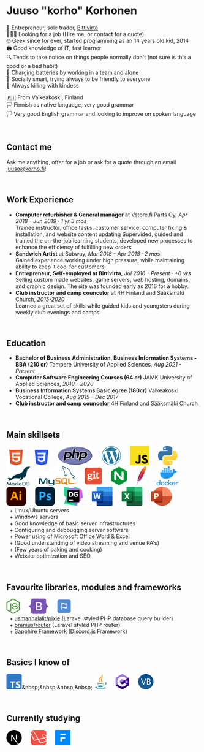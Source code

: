 # Juuso "korho" Korhonen

💼 Entrepreneur, sole trader, [Bittivirta](https://bittivirta.fi)<br>
🧑🏼‍💻 Looking for a job (Hire me, or contact for a quote)<br>
🤓 Geek since for ever, started programming as an 14 years old kid, 2014<br>
🖨 Good knowledge of IT, fast learner<br>
🔍 Tends to take notice on things people normally don't (not sure is this a good or a bad habit)<br>
🔋 Charging batteries by working in a team and alone<br>
🙂 Socially smart, trying always to be friendly to everyone<br>
👒 Always killing with kindess

🇫🇮 From Valkeakoski, Finland<br>
🏳 Finnish as native language, very good grammar<br>
🏳 Very good English grammar and looking to improve on spoken language


<br>

## Contact me
Ask me anything, offer for a job or ask for a quote through an email [juuso@korho.fi](juuso@korho.fi)!


<br>

## Work Experience
- **Computer refurbisher & General manager** at Vstore.fi Parts Oy, *Apr 2018 - Jun 2019 · 1 yr 3 mos*<br>Trainee instructor, office tasks, customer service, computer fixing & installation, and website content updating
Supervided, guided and trained the on-the-job learning students, developed new processes to enhance the efficiency of fulfilling new orders
- **Sandwich Artist** at Subway, *Mar 2018 - Apr 2018 · 2 mos*<br>
Gained experience working under high pressure, while maintaining ability to keep it cool for customers
- **Entrepreneur, Self-employed at Bittivirta**, *Jul 2016 - Present · +6 yrs*<br>Selling custom made websites, game servers, web hosting, domains, and graphic design. The site was founded early as 2016 for a hobby.
- **Club instructor and camp councelor** at 4H Finland and Sääksmäki Church, *2015-2020*<br>
Learned a great set of skills while guided kids and youngsters during weekly club evenings and camps

<br>

## Education
- **Bachelor of Business Administration, Business Information Systems - BBA (210 cr)** Tampere University of Applied Sciences, *Aug 2021 - Present*
- **Computer Software Engineering Courses (64 cr)** JAMK University of Applied Sciences, *2019 - 2020*
- **Business Information Systems Basic egree (180cr)** Valkeakoski Vocational College, *Aug 2015 - Dec 2017*
- **Club instructor and camp councelor** 4H Finland and Sääksmäki Church

<br>

## Main skillsets
<img src="assets/html.svg" alt="HTML (5)" height=50>&nbsp;&nbsp;&nbsp;&nbsp;&nbsp;
<img src="assets/css.svg" alt="CSS" height=50>&nbsp;&nbsp;&nbsp;&nbsp;&nbsp;
<img src="assets/php.svg" alt="PHP" height=50>&nbsp;&nbsp;&nbsp;&nbsp;&nbsp;
<img src="assets/wordpress.svg" alt="WordPress" height=50>&nbsp;&nbsp;&nbsp;&nbsp;&nbsp;
<img src="assets/javascript.svg" height=50>&nbsp;&nbsp;&nbsp;&nbsp;&nbsp;
<img src="assets/python.svg" alt="Python" height=50>&nbsp;&nbsp;&nbsp;&nbsp;&nbsp;
<img src="assets/mariadb.svg" alt="MariaDB" height=50>&nbsp;&nbsp;&nbsp;&nbsp;&nbsp;
<img src="assets/mysql.svg" alt="MySQL" height=50>&nbsp;&nbsp;&nbsp;&nbsp;&nbsp;
<img src="assets/git.svg" alt="Git" height=50>&nbsp;&nbsp;&nbsp;&nbsp;&nbsp;
<img src="assets/nginx.svg" alt="NGINX" height=50>&nbsp;&nbsp;&nbsp;&nbsp;&nbsp;
<img src="assets/apache.svg" alt="apache" height=50>&nbsp;&nbsp;&nbsp;&nbsp;&nbsp;
<img src="assets/docker.webp" alt="Docker" height=50>&nbsp;&nbsp;&nbsp;&nbsp;&nbsp;
<img src="assets/illustrator.svg" alt="Illustrator" height=50>&nbsp;&nbsp;&nbsp;&nbsp;&nbsp;
<img src="assets/photoshop.svg" alt="Photoshop" height=50>&nbsp;&nbsp;&nbsp;&nbsp;&nbsp;
<img src="assets/datagrip.svg" alt="Datagrip" height=50>&nbsp;&nbsp;&nbsp;&nbsp;&nbsp;
<img src="assets/word.svg" alt="Word" height=50>&nbsp;&nbsp;&nbsp;&nbsp;&nbsp;
<img src="assets/excel.svg" alt="Excel" height=50>&nbsp;&nbsp;&nbsp;&nbsp;&nbsp;
<img src="assets/powerpoint.svg" alt="Powerpoint" height=50>&nbsp;&nbsp;&nbsp;&nbsp;&nbsp;
<br>&nbsp; + Linux/Ubuntu servers
<br>&nbsp; + Windows servers
<br>&nbsp; + Good knowledge of basic server infrastructures
<br>&nbsp; + Configuring and debbugging server software
<br>&nbsp; + Power using of Microsoft Office Word & Excel
<br>&nbsp; + (Good understanding of video streaming and venue PA's)
<br>&nbsp; + (Few years of baking and cooking)
<br>&nbsp; + Website optimization and SEO

<br>

## Favourite libraries, modules and frameworks
[<img src="assets/node.svg" alt="Node.js" height=40>](https://nodejs.org/en/)&nbsp;&nbsp;&nbsp;&nbsp;&nbsp;
[<img src="assets/bootstrap.svg" alt="Bootstrap (5,4,3)" height=40>](https://getbootstrap.com/)&nbsp;&nbsp;&nbsp;&nbsp;&nbsp;
[<img src="assets/fontawesome.svg" alt="FontAwesome" height=40>](https://fontawesome.com/)&nbsp;&nbsp;&nbsp;&nbsp;&nbsp;
<br>&nbsp; + [usmanhalalit/pixie](https://github.com/usmanhalalit/pixie) (Laravel styled PHP database query builder)
<br>&nbsp; + [bramus/router](https://github.com/bramus/router) (Laravel styled PHP router)
<br>&nbsp; + [Sapphire Framework](https://www.sapphirejs.dev/) ([Discord.js](https://discord.js.org/#/) Framework)

<br>

## Basics I know of
[<img src="assets/typescript.svg" alt="TypeScript" height=40>](https://nodejs.org/en/](https://www.typescriptlang.org/))&nbsp;&nbsp;&nbsp;&nbsp;&nbsp;
[<img src="assets/java.svg" alt="Java" height=40>](https://dev.java/)&nbsp;&nbsp;&nbsp;&nbsp;&nbsp;
[<img src="assets/csharp.svg" alt="C#" height=40>](https://docs.microsoft.com/en-us/dotnet/csharp/)&nbsp;&nbsp;&nbsp;&nbsp;&nbsp;
[<img src="assets/vb.svg" alt="VisualBasic" height=40>](https://en.wikipedia.org/wiki/Visual_Basic_.NET)&nbsp;&nbsp;&nbsp;&nbsp;&nbsp;


<br>

## Currently studying
[<img src="assets/nextjs.svg" alt="Next.js" height=40>](https://nodejs.org/en/)&nbsp;&nbsp;&nbsp;&nbsp;&nbsp;
[<img src="assets/laravel.svg" alt="Laravel" height=40>](https://nodejs.org/en/)&nbsp;&nbsp;&nbsp;&nbsp;&nbsp;
[<img src="assets/frappe-framework.png" alt="Frappe Framework" height=40>](https://nodejs.org/en/)&nbsp;&nbsp;&nbsp;&nbsp;&nbsp;